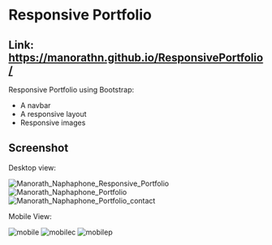 # Responsive Portfolio 

## Link: https://manorathn.github.io/ResponsivePortfolio/

Responsive Portfolio using Bootstrap:

   * A navbar
   * A responsive layout
   * Responsive images

## Screenshot

Desktop view: 

![Manorath_Naphaphone_Responsive_Portfolio](https://user-images.githubusercontent.com/63210444/103571800-60b22480-4e80-11eb-8ff3-9c523c79d81d.png)
![Manorath_Naphaphone_Portfolio](https://user-images.githubusercontent.com/63210444/103571799-60198e00-4e80-11eb-9b72-9997cfd77db2.png)
![Manorath_Naphaphone_Portfolio_contact](https://user-images.githubusercontent.com/63210444/103571796-5ee86100-4e80-11eb-863d-c8a901e635f0.png)

Mobile View: 

![mobile](https://user-images.githubusercontent.com/63210444/103571859-7aec0280-4e80-11eb-8f79-39334c99c129.png)
![mobilec](https://user-images.githubusercontent.com/63210444/103571860-7b849900-4e80-11eb-8ce3-265ae2c32a56.png)
![mobilep](https://user-images.githubusercontent.com/63210444/103571862-7c1d2f80-4e80-11eb-805c-ea82851ec252.png)



